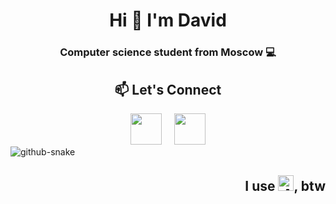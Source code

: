 <h1 align="center">Hi 👋 I'm David</h1>
<h3 align="center">Computer science student from Moscow 💻</h3>

<link rel="stylesheet" type='text/css' href="https://cdn.jsdelivr.net/gh/devicons/devicon@latest/devicon.min.css" />
<h2 align="center">📫 Let's Connect </h2>
          
<div align="center">
<a href="https://t.me/koftamainee"><img src="https://cdn-icons-png.flaticon.com/512/5968/5968804.png" width="50"></a>
&nbsp;&nbsp;&nbsp;
<a href="mailto:koftamainee@gmail.com"><img src="https://cdn-icons-png.flaticon.com/512/5968/5968534.png" width="50"></a>
</div>

<picture>
  <source media="(prefers-color-scheme: dark)" srcset="https://raw.githubusercontent.com/koftamainee/koftamainee/output/github-contribution-grid-snake-dark.svg" />
  <source media="(prefers-color-scheme: light)" srcset="https://raw.githubusercontent.com/koftamainee/koftamainee/output/github-contribution-grid-snake.svg" />
  <img alt="github-snake" src="github-snake.svg" />
</picture>



   <h2 align="right"> I use <img src="https://cdn.jsdelivr.net/gh/devicons/devicon@latest/icons/archlinux/archlinux-original.svg" title="Arch linux" alt="Arch linux" width="25" height="25"/>, btw</h2>
          

